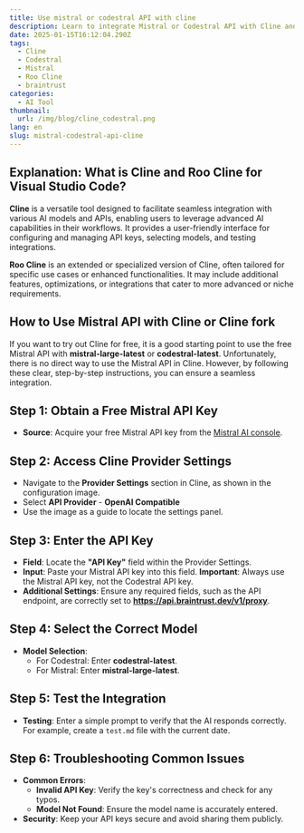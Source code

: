 ```yaml
---
title: Use mistral or codestral API with cline
description: Learn to integrate Mistral or Codestral API with Cline and other OpenAI-compatible APIs for seamless AI functionality - completely free.
date: 2025-01-15T16:12:04.290Z
tags:
  - Cline
  - Codestral
  - Mistral
  - Roo Cline
  - braintrust
categories:
  - AI Tool
thumbnail:
  url: /img/blog/cline_codestral.png
lang: en
slug: mistral-codestral-api-cline
---
```


## Explanation: What is Cline and Roo Cline for Visual Studio Code?

**Cline** is a versatile tool designed to facilitate seamless integration with various AI models and APIs, enabling users to leverage advanced AI capabilities in their workflows. It provides a user-friendly interface for configuring and managing API keys, selecting models, and testing integrations.

**Roo Cline** is an extended or specialized version of Cline, often tailored for specific use cases or enhanced functionalities. It may include additional features, optimizations, or integrations that cater to more advanced or niche requirements.

## How to Use Mistral API with Cline or Cline fork

If you want to try out Cline for free, it is a good starting point to use the free Mistral API with **mistral-large-latest** or **codestral-latest**. Unfortunately, there is no direct way to use the Mistral API in Cline. However, by following these clear, step-by-step instructions, you can ensure a seamless integration.

## Step 1: Obtain a Free Mistral API Key

- **Source**: Acquire your free Mistral API key from the [Mistral AI console](https://console.mistral.ai/).

## Step 2: Access Cline Provider Settings

- Navigate to the **Provider Settings** section in Cline, as shown in the configuration image.
- Select **API Provider** - **OpenAI Compatible**
- Use the image as a guide to locate the settings panel.

## Step 3: Enter the API Key

- **Field**: Locate the **"API Key"** field within the Provider Settings.
- **Input**: Paste your Mistral API key into this field. **Important**: Always use the Mistral API key, not the Codestral API key.
- **Additional Settings**: Ensure any required fields, such as the API endpoint, are correctly set to **https://api.braintrust.dev/v1/proxy**.

## Step 4: Select the Correct Model

- **Model Selection**:
  - For Codestral: Enter **codestral-latest**.
  - For Mistral: Enter **mistral-large-latest**.

## Step 5: Test the Integration

- **Testing**: Enter a simple prompt to verify that the AI responds correctly. For example, create a `test.md` file with the current date.

## Step 6: Troubleshooting Common Issues

- **Common Errors**:
  - **Invalid API Key**: Verify the key's correctness and check for any typos.
  - **Model Not Found**: Ensure the model name is accurately entered.
- **Security**: Keep your API keys secure and avoid sharing them publicly.
